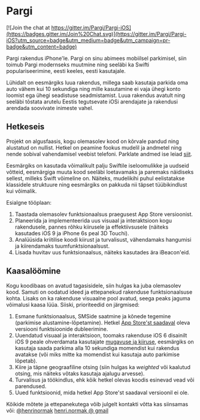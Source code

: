 # Pargi

[![Join the chat at https://gitter.im/Pargi/Pargi-iOS](https://badges.gitter.im/Join%20Chat.svg)](https://gitter.im/Pargi/Pargi-iOS?utm_source=badge&utm_medium=badge&utm_campaign=pr-badge&utm_content=badge)

Pargi rakendus iPhone'le. Pargi on sinu abimees mobiilsel parkimisel, siin toimub Pargi modernseks muutmine ning seeläbi ka Swifti populariseerimine, eesti keeles, eesti kasutajale. 

Lühidalt on eesmärgiks luua rakendus, millega saab kasutaja parkida oma auto vähem kui 10 sekundiga ning mille kasutamine ei vaja ühegi konto loomist ega ühegi seadistuse seadmistamist. Luua rakendus avatult ning seeläbi tõstata arutelu Eestis tegutsevate iOSi arendajate ja rakendusi arendada soovivate inimeste vahel.

## Hetkeseis

Projekt on algusfaasis, kogu olemasolev kood on kõrvale pandud ning alustatud on nullist. Hetkel on peamine fookus mudelil ja andmetel ning nende sobival vahendamisel veebist telefoni. Parklate andmed ise leiad [siit](https://github.com/pargi/data). 

Eesmärgiks on kasutada võimalikult palju Swiftile iseloomulikke ja uudseid võtteid, eesmärgiga muuta kood seeläbi loetavamaks ja paremaks näidiseks sellest, milleks Swift võimeline on. Näiteks, mudelikihi puhul eelistatakse klassidele struktuure ning eesmärgiks on pakkuda nii täpset tüübikindlust kui võimalik.

Esialgne tööplaan:

1. Taastada olemasolev funktsionaalsus praegusest App Store versioonist.
2. Planeerida ja implementeerida uus visuaal ja interaktsioon kogu rakendusele, pannes rõhku kiirusele ja effektiivsusele (näiteks kasutades iOS 9 ja iPhone 6s peal 3D Touchi).
3. Analüüsida kriitilise koodi kiirust ja turvalisust, vähendamaks hangumisi ja kiirendamaks tuumfunktsionaalsust.
4. Lisada huvitav uus funktsionaalsus, näiteks kasutades ära iBeacon'eid.

## Kaasalöömine

Kogu koodibaas on avatud tagasisidele, siin hulgas ka juba olemasolev kood. Samuti on oodatud ideed ja ettepanekud rakenduse funktsionaalsuse kohta. Lisaks on ka rakenduse visuaalne pool avatud, seega peaks jaguma võimalusi kaasa lüüa. Siiski, prioriteedid on järgmised:

1. Esmane funktsionaalsus, SMSide saatmine ja kõnede tegemine (parkimise alustamine-lõpetamine). Hetkel [App Store'st saadaval](https://itunes.apple.com/us/app/pargi/id382008856?mt=8) oleva versiooni funktsioonide dubleerimine.
2. Uuendatud visuaal ja interaktsioon, toomaks rakenduse iOS 6 disainilt iOS 9 peale ohverdamata kasutajate [mugavuse ja kiiruse](http://blog.bitsb.in/pargi-kuidas-käsi-käib), eesmärgiks on kasutaja saada parkima alla 10 sekundiga momendist kui rakendus avatakse (või miks mitte ka momendist kui kasutaja auto parkimise lõpetab).
3. Kiire ja täpne geograafiline otsing (siin hulgas ka _weighted_ või kaalutud otsing, mis näiteks võtaks kasutaja ajalugu arvesse).
3. Turvalisus ja töökindlus, ehk kõik hetkel olevas koodis esinevad vead või parendused.
4. Uued funktsioonid, mida hetkel App Store'st saadaval versioonil ei ole.

Kõikide mõtete ja ettepanekutega võib julgelt kontakti võtta kas siinsamas või:
[@henrinormak](https://twitter.com/henrinormak)
[henri.normak @ gmail](mailto://henri.normak@gmail.com?subject=Pargi)
